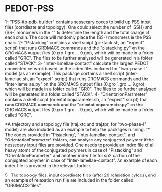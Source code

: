 # PEDOT-PSS
1- "PSS-itp-pdb-builder" contains nessecary codes to build up PSS input files (corrdinate and topology). One could select the number of (SSH) and (SS-) monomers in the "" to determine the length and the total charge of each chain. The code will randomly place the (SS-) monomers in the PSS chain.
2- "Pistacking" contains a shell script (pi-stack.sh, an "expect" script) that runs GROMACS commands and the "pistacking.py" on the GROMACS output files (0.gro 1.gro ... 9.gro), which will be made in a folder called "GRO". The files to be further analysed will be generated in a folder called "STACK".
3- "Inter-lamellae-contact" calculate the largest PEDOT connected netwrok based on the index files included for "two-phase-I" model (as an example). This package contains a shell script (inter-lamellae.sh, an "expect" script) that runs GROMACS commands and the "inter-lamellae.py" on the GROMACS output files (0.gro 1.gro ... 9.gro), which will be made in a folder called "GRO". The files to be further analysed will be generated in a folder called "STACK".
4- "OrientationParameter" contains a shell script (orientationparameter.sh, an "expect" script) that runs GROMACS commands and the "orientationparameter.py" on the GROMACS output files (0.gro 1.gro ... 9.gro), which will be made in a folder called "GRO".

*A trajectory and a topology file (traj.xtc and traj.tpr, for "two-phase-I" model) are also included as an example to help the packages running.
** The codes provided in "Pistacking", "Inter-lamellae-contact", and "OrientationParameter" folders, can analyse any conjugated polymer if the nessecary input files are provided. One needs to provide an index file of all heavy atoms of the conjugated polymers in case of "Pistacking" and "OrientationParameter" and another index file for sp2 carbon of the conjugated polymer in case of "Inter-lamellae-contact". An example of each index file is provided in the relevant forlder.

5- The topology files, input coordinate files (after 20 relaxation cylces), and an example of relaxation run file are included in the folder called "GROMACS-files"
